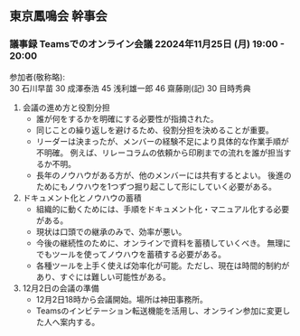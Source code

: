 ## 東京鳳鳴会 幹事会
### 議事録 Teamsでのオンライン会議 22024年11月25日 (月) 19:00 - 20:00

参加者(敬称略): <br />
30 石川早苗  30 成澤泰浩 45 浅利雄一郎 46 齋藤剛(記) 30 目時秀典

1. 会議の進め方と役割分担
    - 誰が何をするかを明確にする必要性が指摘された。
    - 同じことの繰り返しを避けるため、役割分担を決めることが重要。
    - リーダーは決まったが、メンバーの経験不足により具体的な作業手順が不明確。
      例えば、リレーコラムの依頼から印刷までの流れを誰が担当するか不明。
    - 長年のノウハウがある方が、他のメンバーには共有するとよい。
      後進のためにもノウハウを1つずつ掘り起こして形にしていく必要がある。
1. ドキュメント化とノウハウの蓄積
    - 組織的に動くためには、手順をドキュメント化・マニュアル化する必要がある。
    - 現状は口頭での継承のみで、効率が悪い。
    - 今後の継続性のために、オンラインで資料を蓄積していくべき。
      無理にでもツールを使ってノウハウを蓄積する必要がある。
    - 各種ツールを上手く使えば効率化が可能。ただし、現在は時間的制約があり、すぐには難しい可能性がある。
1. 12月2日の会議の準備
    - 12月2日18時から会議開始。場所は神田事務所。
    - Teamsのインビテーション転送機能を活用し、オンライン参加に変更した人へ案内する。
